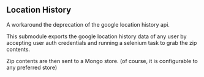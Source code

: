 ## Location History

A workaround the deprecation of the google location history api.

This submodule exports the google location history data of any user by accepting user auth credentials and running a selenium task to grab the zip contents.

Zip contents are then sent to a Mongo store. (of course, it is configurable to any preferred store)